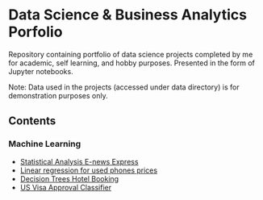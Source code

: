 # Data Science & Business Analytics Porfolio
Repository containing portfolio of data science projects completed by me for academic, self learning, and hobby purposes. Presented in the form of Jupyter notebooks.

Note: Data used in the projects (accessed under data directory) is for demonstration purposes only.

## Contents

### Machine Learning


- [Statistical Analysis E-news Express](https://github.com/lauravelandiacharris/DataScience-BI/blob/main/Projects/Statistical%20Analysis%20E-news%20Express.ipynb)
- [Linear regression for used phones prices](https://github.com/lauravelandiacharris/DataScience-BI/blob/48d24b7033cecb3ff9580fe3814ac88ac3880448/Projects/Linear%20regression%20for%20used%20phone%20prices.ipynb)
- [Decision Trees Hotel Booking](https://github.com/lauravelandiacharris/DataScience-BI/blob/main/Projects/Decision%20Trees%20Hotel%20Booking.ipynb)
- [US Visa Approval Classifier](https://github.com/lauravelandiacharris/DataScience-BI/blob/main/Projects/US%20Visa%20Approval%20Classifier.ipynb)
